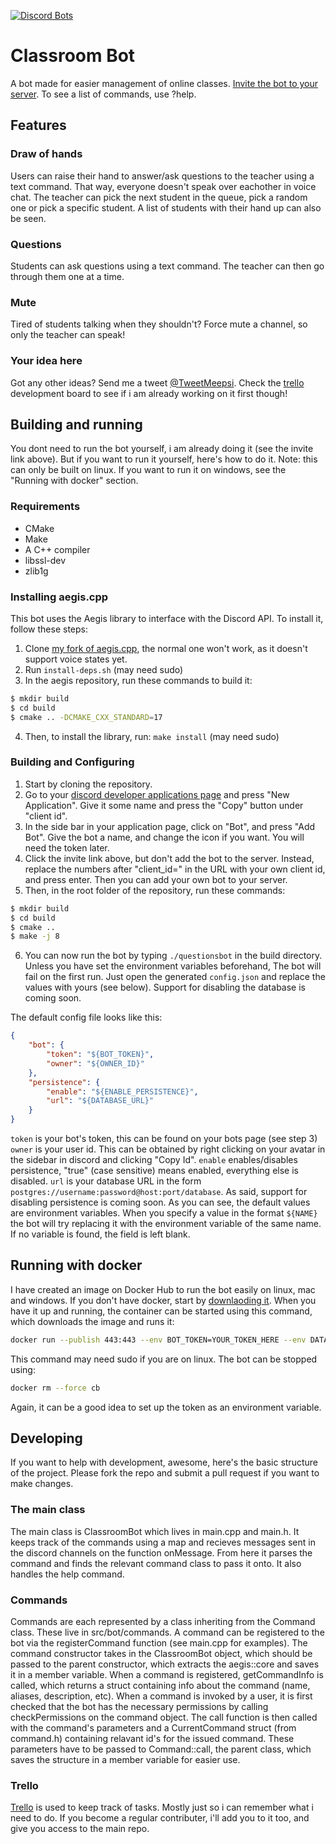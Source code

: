 [![Discord Bots](https://top.gg/api/widget/status/691945666896855072.svg)](https://top.gg/bot/691945666896855072)

# Classroom Bot

A bot made for easier management of online classes.
[Invite the bot to your server](https://discordapp.com/api/oauth2/authorize?client_id=691945666896855072&permissions=297888850&scope=bot).
To see a list of commands, use ?help.

## Features

### Draw of hands
Users can raise their hand to answer/ask questions to the teacher using a text command. That way, everyone doesn't speak over eachother in voice chat. The teacher can pick the next student in the queue, pick a random one or pick a specific student. A list of students with their hand up can also be seen.

### Questions
Students can ask questions using a text command. The teacher can then go through them one at a time.

### Mute
Tired of students talking when they shouldn't? Force mute a channel, so only the teacher can speak!

### Your idea here
Got any other ideas? Send me a tweet [@TweetMeepsi](https://twitter.com/TweetMeepsi). Check the [trello](https://trello.com/b/owJzJaVt/classroom-bot) development board to see if i am already working on it first though!

## Building and running
You dont need to run the bot yourself, i am already doing it (see the invite link above). But if you want to run it yourself, here's how to do it. Note: this can only be built on linux. If you want to run it on windows, see the "Running with docker" section.

### Requirements
* CMake
* Make
* A C++ compiler
* libssl-dev
* zlib1g

### Installing aegis.cpp
This bot uses the Aegis library to interface with the Discord API. To install it, follow these steps:
1. Clone [my fork of aegis.cpp](https://github.com/GitMeep/aegis.cpp), the normal one won't work, as it doesn't support voice states yet.
2. Run `install-deps.sh` (may need sudo)
3. In the aegis repository, run these commands to build it:
```sh
$ mkdir build
$ cd build
$ cmake .. -DCMAKE_CXX_STANDARD=17
```
4. Then, to install the library, run: `make install` (may need sudo)

### Building and Configuring

1. Start by cloning the repository.
2. Go to your [discord developer applications page](https://discordapp.com/developers/applications) and press "New Application". Give it some name and press the "Copy" button under "client id".
3. In the side bar in your application page, click on "Bot", and press "Add Bot". Give the bot a name, and change the icon if you want. You will need the token later.
4. Click the invite link above, but don't add the bot to the server. Instead, replace the numbers after "client_id=" in the URL with your own client id, and press enter. Then you can add your own bot to your server.
5. Then, in the root folder of the repository, run these commands:
```sh
$ mkdir build
$ cd build
$ cmake ..
$ make -j 8
```
6. You can now run the bot by typing `./questionsbot` in the build directory. Unless you have set the environment variables beforehand, The bot will fail on the first run. Just open the generated `config.json` and replace the values with yours (see below). Support for disabling the database is coming soon.

The default config file looks like this:
```json
{
    "bot": {
        "token": "${BOT_TOKEN}",
        "owner": "${OWNER_ID}"
    },
    "persistence": {
        "enable": "${ENABLE_PERSISTENCE}",
        "url": "${DATABASE_URL}"
    }
}
```
`token` is your bot's token, this can be found on your bots page (see step 3)
`owner` is your user id. This can be obtained by right clicking on your avatar in the sidebar in discord and clicking "Copy Id".
`enable` enables/disables persistence, "true" (case sensitive) means enabled, everything else is disabled.
`url` is your database URL in the form `postgres://username:password@host:port/database`. As said, support for disabling persistence is coming soon.
As you can see, the default values are environment variables. When you specify a value in the format `${NAME}` the bot will try replacing it with the environment variable of the same name. If no variable is found, the field is left blank.

## Running with docker
I have created an image on Docker Hub to run the bot easily on linux, mac and windows. If you don't have docker, start by [downlaoding it](https://www.docker.com/). When you have it up and running, the container can be started using this command, which downloads the image and runs it:
```sh
docker run --publish 443:443 --env BOT_TOKEN=YOUR_TOKEN_HERE --env DATABASE_URL=YOUR_POSTGRESQL_URL_HERE --env OWNER_ID=YOUR_DISCORD_ID_HERE --detach --name cb meepdocker/classroom-bot:latest
```
This command may need sudo if you are on linux. The bot can be stopped using:
```sh
docker rm --force cb
```
Again, it can be a good idea to set up the token as an environment variable.

## Developing
If you want to help with development, awesome, here's the basic structure of the project. Please fork the repo and submit a pull request if you want to make changes.

### The main class
The main class is ClassroomBot which lives in main.cpp and main.h. It keeps track of the commands using a map and recieves messages sent in the discord channels on the function onMessage. From here it parses the command and finds the relevant command class to pass it onto. It also handles the help command.

### Commands
Commands are each represented by a class inheriting from the Command class. These live in src/bot/commands. A command can be registered to the bot via the registerCommand function (see main.cpp for examples). The command constructor takes in the ClassroomBot object, which should be passed to the parent constructor, which extracts the aegis::core and saves it in a member variable. When a command is registered, getCommandInfo is called, which returns a struct containing info about the command (name, aliases, description, etc). When a command is invoked by a user, it is first checked that the bot has the necessary permissions by calling checkPermissions on the command object. The call function is then called with the command's parameters and a CurrentCommand struct (from command.h) containing relavant id's for the issued command. These parameters have to be passed to Command::call, the parent class, which saves the structure in a member variable for easier use.

### Trello
[Trello](https://trello.com/b/owJzJaVt/classroom-bot) is used to keep track of tasks. Mostly just so i can remember what i need to do. If you become a regular contributer, i'll add you to it too, and give you access to the main repo.
